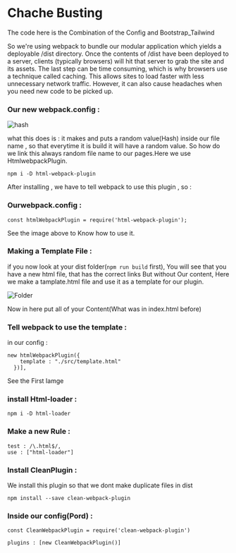 # Chache Busting
The code here is the Combination of the Config and Bootstrap_Tailwind

So we're using webpack to bundle our modular application which yields a deployable /dist directory. Once the contents of /dist have been deployed to a server, clients (typically browsers) will hit that server to grab the site and its assets. The last step can be time consuming, which is why browsers use a technique called caching. This allows sites to load faster with less unnecessary network traffic. However, it can also cause headaches when you need new code to be picked up.


### Our new webpack.config :
![hash](https://user-images.githubusercontent.com/92459590/210217302-54d19fa0-f392-421f-a861-eaf0eae6a0e9.png)

what this does is : it makes and puts a random value(Hash) inside our file name , so that everytime it is build it will have a random value. So how do we link this always random file name to our pages.Here we use HtmlwebpackPlugin.

```
npm i -D html-webpack-plugin
```
After installing , we have to tell webpack to use this plugin , so :

### Ourwebpack.config : 

```
const htmlWebpackPlugin = require('html-webpack-plugin');
```
See the image above to Know how to use it.

### Making a Template File :
if you now look at your dist folder(``` npm run build ``` first), You will see that you have a new html file, that has the correct links But without Our content, Here we make a tamplate.html file and use it as a template for our plugin.

![Folder](https://user-images.githubusercontent.com/92459590/210217947-d4d6aae2-69ec-4efa-affb-14e45d2d51d4.png)

Now in here put all of your Content(What was in index.html before)

### Tell webpack to use the template :
in our config :
```
new htmlWebpackPlugin({
    template : "./src/template.html"
  })],
```
See the First Iamge

### install Html-loader :
```
npm i -D html-loader
```

### Make a new Rule :
```
test : /\.html$/,
use : ["html-loader"]
```

### Install CleanPlugin :
We install this plugin so that we dont make duplicate files in dist
```
npm install --save clean-webpack-plugin
```
### Inside our config(Pord) :
```
const CleanWebpackPlugin = require('clean-webpack-plugin')

plugins : [new CleanWebpackPlugin()]
```

